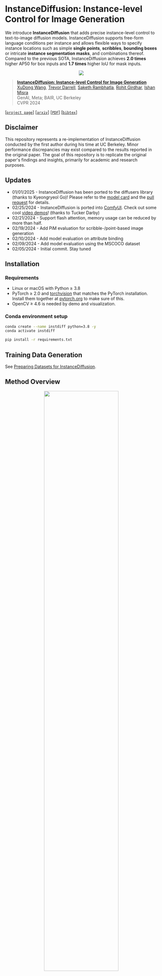 # InstanceDiffusion: Instance-level Control for Image Generation

We introduce **InstanceDiffusion** that adds precise instance-level control to text-to-image diffusion models. InstanceDiffusion supports free-form language conditions per instance and allows flexible ways to specify instance locations such as simple **single points**, **scribbles**, **bounding boxes** or intricate **instance segmentation masks**, and combinations thereof. 
Compared to the previous SOTA, InstanceDiffusion achieves **2.0 times** higher AP50 for box inputs and **1.7 times** higher IoU for mask inputs.

<p align="center"> <img src='docs/teaser.jpg' align="center" > </p>

> [**InstanceDiffusion: Instance-level Control for Image Generation**](http://people.eecs.berkeley.edu/~xdwang/projects/InstDiff/)            
> [XuDong Wang](https://people.eecs.berkeley.edu/~xdwang/), [Trevor Darrell](https://people.eecs.berkeley.edu/~trevor/), [Saketh Rambhatla](https://rssaketh.github.io/), 
[Rohit Girdhar](https://rohitgirdhar.github.io/), [Ishan Misra](https://imisra.github.io/)     
> GenAI, Meta; BAIR, UC Berkeley            
> CVPR 2024             

[[`project page`](http://people.eecs.berkeley.edu/~xdwang/projects/InstDiff/)] [[`arxiv`](https://arxiv.org/abs/2402.03290)] [[`PDF`](https://arxiv.org/pdf/2402.03290.pdf)] [[`bibtex`](#citation)]             


## Disclaimer
This repository represents a re-implementation of InstanceDiffusion conducted by the first author during his time at UC Berkeley. Minor performance discrepancies may exist compared to the results reported in the original paper. The goal of this repository is to replicate the original paper's findings and insights, primarily for academic and research purposes.


## Updates
* 01/01/2025 - InstanceDiffusion has been ported to the diffusers library (thanks to Kyeongryeol Go)! Please refer to the [model card](https://huggingface.co/kyeongry/instancediffusion_sd15) and the [pull request](https://github.com/huggingface/diffusers/pull/10079) for details. 
* 02/25/2024 - InstanceDiffusion is ported into [ComfyUI](#third-party-implementations). Check out some cool [video demos](#third-party-implementations)! (thanks to Tucker Darby) 
* 02/21/2024 - Support flash attention, memory usage can be reduced by more than half.
* 02/19/2024 - Add PiM evaluation for scribble-/point-based image generation
* 02/10/2024 - Add model evaluation on attribute binding
* 02/09/2024 - Add model evaluation using the MSCOCO dataset
* 02/05/2024 - Initial commit. Stay tuned


## Installation
### Requirements
- Linux or macOS with Python ≥ 3.8
- PyTorch ≥ 2.0 and [torchvision](https://github.com/pytorch/vision/) that matches the PyTorch installation.
  Install them together at [pytorch.org](https://pytorch.org) to make sure of this. 
- OpenCV ≥ 4.6 is needed by demo and visualization.

### Conda environment setup
```bash
conda create --name instdiff python=3.8 -y
conda activate instdiff

pip install -r requirements.txt
```


## Training Data Generation
See [Preparing Datasets for InstanceDiffusion](dataset-generation/README.md).


## Method Overview
<p align="center">
  <img src="docs/InstDiff-gif.gif" width=70%>
</p>

<p align="center">
  <img src="docs/results.png" width=100%>
</p>

InstanceDiffusion enhances text-to-image models by providing additional instance-level control. In additon to a global text prompt, InstanceDiffusion allows for paired instance-level prompts and their locations (e.g. points, boxes, scribbles or instance masks) to be specified when generating images. 
We add our proposed learnable UniFusion blocks to handle the additional per-instance conditioning. UniFusion fuses the instance conditioning with the backbone and modulate its features to enable instance conditioned image generation. Additionally, we propose ScaleU blocks that improve the UNet’s ability to respect instance-conditioning by rescaling the skip-connection and backbone feature maps produced in the UNet. At inference, we propose Multi-instance Sampler which reduces information leakage across multiple instances.

Please check our [paper](https://arxiv.org/abs/2402.03290) and [project page](http://people.eecs.berkeley.edu/~xdwang/projects/InstDiff/) for more details.


## InstanceDiffusion Inference Demons (w/ Diffusers)
InstanceDiffusion has benn ported to the diffusers library (thanks to [Kyeongryeol Go](https://github.com/gokyeongryeol))! You can simply use the following commands to run InstanceDiffusion locally. 
Please refer to the [model card](https://huggingface.co/kyeongry/instancediffusion_sd15) for more details.  

### Install
```
git clone -b instancediffusion https://github.com/gokyeongryeol/diffusers.git
cd diffusers & pip install -e .
```

### Example Usage
```python
import torch
from diffusers import StableDiffusionINSTDIFFPipeline

pipe = StableDiffusionINSTDIFFPipeline.from_pretrained(
    "kyeongry/instancediffusion_sd15",
    # variant="fp16", torch_dtype=torch.float16,
)
pipe = pipe.to("cuda")

prompt = "a yellow American robin, brown Maltipoo dog, a gray British Shorthair in a stream, alongside with trees and rocks"
negative_prompt = "longbody, lowres, bad anatomy, bad hands, missing fingers, extra digit, fewer digits, cropped, worst quality, low quality"

# normalized (xmin,ymin,xmax,ymax)
boxes = [
    [0.0, 0.099609375, 0.349609375, 0.548828125],
    [0.349609375, 0.19921875, 0.6484375, 0.498046875],
    [0.6484375, 0.19921875, 0.998046875, 0.697265625],
    [0.0, 0.69921875, 1.0, 0.998046875],
]
phrases = [
    "a gray British Shorthair standing on a rock in the woods",
    "a yellow American robin standing on the rock",
    "a brown Maltipoo dog standing on the rock",
    "a close up of a small waterfall in the woods",
]     

image = pipe(
    prompt=prompt,
    negative_prompt=negative_prompt,
    instdiff_phrases=phrases,
    instdiff_boxes=boxes,
    instdiff_scheduled_sampling_alpha=0.8,  # proportion of using gated-self-attention
    instdiff_scheduled_sampling_beta=0.36,  # proportion of using multi-instance sampler
    guidance_scale=7.5,
    output_type="pil",
    num_inference_steps=50,
).images[0]

image.save("./instancediffusion-sd15-layout2image-generation.jpg")
```

## InstanceDiffusion Inference Demons (w/ CLI)
If you want to run InstanceDiffusion demos locally, we provide `inference.py`. Please download the pretrained InstanceDiffusion from [Hugging Face](https://huggingface.co/xudongw/InstanceDiffusion/tree/main) or [Google Drive](https://drive.google.com/drive/folders/1Jm3bsBmq5sHBnaN5DemRUqNR0d4cVzqG?usp=sharing) and [SD1.5](https://huggingface.co/runwayml/stable-diffusion-v1-5/resolve/main/v1-5-pruned-emaonly.ckpt), place them under `pretrained` folder and then run it with:
```
python inference.py \
  --num_images 8 \
  --output OUTPUT/ \
  --input_json demos/demo_cat_dog_robin.json \
  --ckpt pretrained/instancediffusion_sd15.pth \
  --test_config configs/test_box.yaml \
  --guidance_scale 7.5 \
  --alpha 0.8 \
  --seed 0 \
  --mis 0.36 \
  --cascade_strength 0.4 \
```
The JSON file `input_json` specifies text prompts and location conditions for generating images, with several demo JSON files available under the `demos` directory. 
The `num_images` parameter indicates how many images to generate. 
The `mis` setting adjusts the proportion of timesteps utilizing multi-instance sampler, recommended to be below 0.4. A higher `mis` value can decrease information leakage between instances and improve image quality, but may also slow the generation process.
Adjusting `alpha` modifies the fraction of timesteps using instance-level conditions, where a higher `alpha` ensures better adherence to location conditions at the potential cost of image quality, there is a trade-off.
The SDXL refiner is activated if the `cascade_strength` is larger than 0. Note: The SDXL-Refiner was NOT employed for quantitative evaluations in the paper, but we recently found that it can improve the image generation quality.

Our implementation supports Flash/Math/MemEfficient attention, utilizing PyTorch's `torch.backends.cuda.sdp_kernel`. To disable it, simply set `efficient_attention: False` in the configuration `.yaml` file.

The bounding box should follow the format [xmin, ymin, width, height]. The mask is expected in RLE (Run-Length Encoding) format. Scribbles should be specified as [x1, y1,..., x20, y20] and can have duplicated points, and a point is denoted by [x, y].



### Let's Get Everybody Turning Heads!
InstanceDiffusion supports image compositions with granularity spanning from entire instances to parts and subparts. The positioning of parts/subparts can implicitly alter the overall pose of the object.

https://github.com/frank-xwang/InstanceDiffusion/assets/58996472/1c4205a5-c3c4-4605-9fbd-c7023d4a4768

```
python inference.py \
  --num_images 8 \
  --output OUTPUT/ \
  --input_json demos/eagle_left.json \
  --ckpt pretrained/instancediffusion_sd15.pth \
  --test_config configs/test_box.yaml \
  --guidance_scale 7.5 \
  --alpha 0.8 \
  --seed 0 \
  --mis 0.2 \
  --cascade_strength 0.4 \
```


### Image Generation Using Single Points
InstanceDiffusion supports generating images using points (with one point each instance) and corresponding instance captions.
<p align="center">
  <img src="docs/InstDiff-points.png" width=95%>
</p>

```
python inference.py \
  --num_images 8 \
  --output OUTPUT/ \
  --input_json demos/demo_corgi_kitchen.json \
  --ckpt pretrained/instancediffusion_sd15.pth \
  --test_config configs/test_point.yaml \
  --guidance_scale 7.5 \
  --alpha 0.8 \
  --seed 0 \
  --mis 0.2 \
  --cascade_strength 0.4 \
```


### Iterative Image Generation
https://github.com/frank-xwang/InstanceDiffusion/assets/58996472/b161455a-6b21-4607-a59d-3a6dd19edab1

InstanceDiffusion can also support iterative image generation, with minimal changes to pre-generated instances and the overall scene. Using the identical initial noise and image caption, InstanceDiffusion can selectively introduce new instances, substitute one instance for another, reposition an instance, or adjust the size of an instance via modifying the bounding boxes. 

```
python inference.py \
  --num_images 8 \
  --output OUTPUT/ \
  --input_json demos/demo_iterative_r1.json \
  --ckpt pretrained/instancediffusion_sd15.pth \
  --test_config configs/test_box.yaml \
  --guidance_scale 7.5 \
  --alpha 0.8 \
  --seed 0 \
  --mis 0.2 \
  --cascade_strength 0.4 \
```

`--input_json` can be set to `demo_iterative_r{k+1}.json` for generating images in subsequent rounds.


## Model Quantitative Evaluation on MSCOCO (Zero-shot)

Our model has never been trained on images from MSCOCO, we perform the zero-shot evaluation on MSCOCO to demonstrate the generalizability of InstanceDiffusion. 

### Location Conditions (point, scribble, box and instance mask)
Download the [MSCOCO 2017 datasets](https://cocodataset.org/#download) and store them in the `datasets` folder, ensuring the data is organized as follows:
```
coco/
  annotations/
    instances_val2017.json
  images/
    val2017/
      000000000139.jpg
      000000000285.jpg
      ...
```

Please download the customized [instances_val2017.json](https://drive.google.com/file/d/1zRANVAVC7qRZ0Y6tucwRRFicQ_34AmWJ/view?usp=sharing), which resizes all images to 512x512 and adjusts the corresponding masks/boxes accordingly. Once you have organized the data, proceed with executing the following commands:

```
CUDA_VISIBLE_DEVICES=0 python eval_local.py \
    --job_index 0 \
    --num_jobs 1 \
    --use_captions \
    --save_dir "eval-cocoval17" \
    --ckpt_path pretrained/instancediffusion_sd15.pth \
    --test_config configs/test_mask.yaml \
    --test_dataset cocoval17 \
    --mis 0.36 \
    --alpha 1.0

pip install ultralytics
mv datasets/coco/images/val2017 datasets/coco/images/val2017-official
ln -s generation_samples/eval-cocoval17 datasets/coco/images/val2017
yolo val segment model=yolov8m-seg.pt data=coco.yaml device=0
```
We divide all samples evenly across `--num_jobs` splits, with each job (GPU) responsible for generating a portion of the validation dataset. The `--job_index` parameter specifies the job index for each individual job.


### Attribute Binding
```
test_attribute="colors" # colors, textures
CUDA_VISIBLE_DEVICES=0 python eval_local.py \
    --job_index 0 \
    --num_jobs 1 \
    --use_captions \
    --save_dir "eval-cocoval17-colors" \
    --ckpt_path pretrained/instancediffusion_sd15.pth \
    --test_config configs/test_mask.yaml \
    --test_dataset cocoval17 \
    --mis 0.36 \
    --alpha 1.0
    --add_random_${test_attribute}

# Eval instance-level CLIP score and attribute binding performance
python eval/eval_attribute_binding.py --folder eval-cocoval17-colors --test_random_colors
```
To assess InstanceDiffusion's performance in texture attribute binding, set `test_attribute` to `textures` and replace `--test_random_colors` with `--test_random_textures`.

### PiM Evaluation for Scribble-/Point-based Image Generation
```
python eval_local.py \
    --job_index 0 \
    --num_jobs 1 \
    --use_captions \
    --save_dir "eval-cocoval17-point" \
    --ckpt_path pretrained/instancediffusion_sd15.pth \
    --test_config configs/test_point.yaml \
    --test_dataset cocoval17 \
    --mis 0.36 \
    --alpha 1.0

pip install ultralytics
mv datasets/coco/images/val2017 datasets/coco/images/val2017-official
ln -s generation_samples/eval-cocoval17-point datasets/coco/images/val2017
yolo val segment model=yolov8m-seg.pt data=coco.yaml device=0

# Please indicate the file path for predictions.json generated in the previous step
python eval/eval_pim.py --pred_json /path/to/predictions.json

```
To evaluate PiM for scribble-based image generation, change `--test_config` to `configs/test_scribble.yaml` when executing `python eval_local.py`. Additionally, include `--test_scribble` when running `python eval/eval_pim.py`.
We divide all samples evenly across `--num_jobs` splits, with each job (GPU) responsible for generating a portion of the validation dataset. The `--job_index` parameter specifies the job index for each individual job.


## InstanceDiffusion Model Training 
To train InstanceDiffusion with submitit, start by setting up the conda environment according to the instructions in [INSTALL](##Installation). Then, prepare the training data by following the guidelines at [this link](dataset-generation/README.md). Next, download [SD1.5](https://huggingface.co/runwayml/stable-diffusion-v1-5/resolve/main/v1-5-pruned-emaonly.ckpt) to the `pretrained` folder. Finally, run the commands below:
```
run_name="instancediffusion"
python run_with_submitit.py \
    --workers 8 \
    --ngpus 8 \
    --nodes 8 \
    --batch_size 8 \
    --base_learning_rate 0.00005 \
    --timeout 20000 \
    --warmup_steps 5000 \
    --partition learn \
    --name=${run_name} \
    --wandb_name ${run_name} \
    --yaml_file="configs/train_sd15.yaml" \
    --official_ckpt_name='pretrained/v1-5-pruned-emaonly.ckpt' \
    --train_file="train.txt" \
    --random_blip 0.5 \
    --count_dup true \
    --add_inst_cap_2_global false \
    --enable_ema true \
    --re_init_opt true \
```
For more options, see `python run_with_submitit.py -h`.

## Third-party Implementations
[ComfyUI-InstanceDiffusion](https://github.com/logtd/ComfyUI-InstanceDiffusion): Tucker Darby helps to port InstanceDiffusion into ComfyUI. Followings are a few videos demos created by Tucker (videos are made with a ComfyUI workflow that uses AnimateDiff with AnimateLCM as the method of consistency):

Demo1             |  Demo2
-------------------------|-------------------------
![](https://github.com/frank-xwang/InstanceDiffusion/assets/58996472/790067ab-4313-4be1-82c6-f22e2aa99b66)  |  ![](https://github.com/frank-xwang/InstanceDiffusion/assets/58996472/aa7c9d65-1ffe-4ef3-b849-fac6e415320a)

![video-demo](https://github.com/frank-xwang/InstanceDiffusion/assets/58996472/5fbee3ff-1e8d-4f1b-9dd2-8db840407342)


## License and Acknowledgment
The majority of InstanceDiffusion is licensed under the [Apache License](LICENSE), however portions of the project are available under separate license terms: CLIP, BLIP, Stable Diffusion and GLIGEN are licensed under their own licenses; If you later add other third party code, please keep this license info updated, and please let us know if that component is licensed under something other than Apache, CC-BY-NC, MIT, or CC0.


## Ethical Considerations
InstanceDiffusion's wide range of image generation capabilities may introduce similar challenges to many other text-to-image generation methods. 


## How to get support from us?
If you have any general questions, feel free to email us at [XuDong Wang](mailto:xdwang@eecs.berkeley.edu). If you have code or implementation-related questions, please feel free to send emails to us or open an issue in this codebase (We recommend that you open an issue in this codebase, because your questions may help others). 


## Citation
If you find our work inspiring or use our codebase in your research, please consider giving a star ⭐ and a citation.

```
@misc{wang2024instancediffusion,
      title={InstanceDiffusion: Instance-level Control for Image Generation}, 
      author={Xudong Wang and Trevor Darrell and Sai Saketh Rambhatla and Rohit Girdhar and Ishan Misra},
      year={2024},
      eprint={2402.03290},
      archivePrefix={arXiv},
      primaryClass={cs.CV}
}
```
